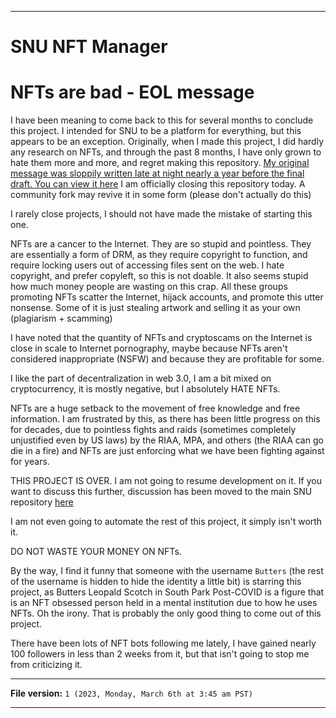
***

# SNU NFT Manager

# NFTs are bad - EOL message

I have been meaning to come back to this for several months to conclude this project. I intended for SNU to be a platform for everything, but this appears to be an exception. Originally, when I made this project, I did hardly any research on NFTs, and through the past 8 months, I have only grown to hate them more and more, and regret making this repository. [My original message was sloppily written late at night nearly a year before the final draft. You can view it here](/NFTs_Suck.md) I am officially closing this repository today. A community fork may revive it in some form (please don't actually do this)

I rarely close projects, I should not have made the mistake of starting this one.

NFTs are a cancer to the Internet. They are so stupid and pointless. They are essentially a form of DRM, as they require copyright to function, and require locking users out of accessing files sent on the web. I hate copyright, and prefer copyleft, so this is not doable. It also seems stupid how much money people are wasting on this crap. All these groups promoting NFTs scatter the Internet, hijack accounts, and promote this utter nonsense. Some of it is just stealing artwork and selling it as your own (plagiarism + scamming)

I have noted that the quantity of NFTs and cryptoscams on the Internet is close in scale to Internet pornography, maybe because NFTs aren't considered inappropriate (NSFW) and because they are profitable for some.

I like the part of decentralization in web 3.0, I am a bit mixed on cryptocurrency, it is mostly negative, but I absolutely HATE NFTs.

NFTs are a huge setback to the movement of free knowledge and free information. I am frustrated by this, as there has been little progress on this for decades, due to pointless fights and raids (sometimes completely unjustified even by US laws) by the RIAA, MPA, and others (the RIAA can go die in a fire) and NFTs are just enforcing what we have been fighting against for years.

THIS PROJECT IS OVER. I am not going to resume development on it. If you want to discuss this further, discussion has been moved to the main SNU repository [here](https://github.com/seanpm2001/SNU/discussions/12/)

I am not even going to automate the rest of this project, it simply isn't worth it.

DO NOT WASTE YOUR MONEY ON NFTs.

By the way, I find it funny that someone with the username `Butters` (the rest of the username is hidden to hide the identity a little bit) is starring this project, as Butters Leopald Scotch in South Park Post-COVID is a figure that is an NFT obsessed person held in a mental institution due to how he uses NFTs. Oh the irony. That is probably the only good thing to come out of this project.

There have been lots of NFT bots following me lately, I have gained nearly 100 followers in less than 2 weeks from it, but that isn't going to stop me from criticizing it.

***

**File version:** `1 (2023, Monday, March 6th at 3:45 am PST)`

***
